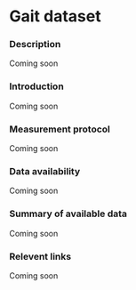 # Gait dataset  

### Description 

Coming soon

### Introduction

Coming soon

### Measurement protocol 
<!-- long measurment protocol for the data browser -->
Coming soon

### Data availability 
<!-- for the example notebooks -->
Coming soon

### Summary of available data 
<!-- for the data browser -->
Coming soon

### Relevent links

Coming soon
